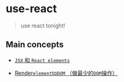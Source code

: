 # use-react
> use react tonight!

## Main concepts

- [`JSX` 和 `React elements`](https://github.com/pluscai/use-react/issues/2)

- [Render`element`to`DOM` （做最少的`DOM`操作）](https://github.com/pluscai/use-react/issues/3)